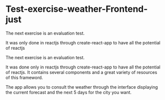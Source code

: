 # Test-exercise-weather-Frontend-just

The next exercise is an evaluation test.

It was only done in reactjs through create-react-app to have all the potential of reactjs


The next exercise is an evaluation test.

It was done only in reactjs through create-react-app to have all the potential of reactjs.
It contains several components and a great variety of resources of this frameword.

The app allows you to consult the weather through the interface displaying the current forecast and the next 5 days for the city you want.

